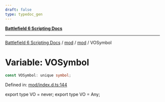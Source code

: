 ```yaml
---
draft: false
type: typedoc_gen
---
```


[**Battlefield 6 Scripting Docs**](../../../_index.md)

***

[Battlefield 6 Scripting Docs](../../../_index.md) / [mod](../../_index.md) / [mod](../_index.md) / VOSymbol

# Variable: VOSymbol

```ts
const VOSymbol: unique symbol;
```

Defined in: [mod/index.d.ts:144](https://github.com/battlefield-portal-community/portal-docs/blob/ff09b2690670f74de7e97198022e5a97ff1161ff/generators/santiago/mod/index.d.ts#L144)

export type VO = never;
export type VO = Any;
